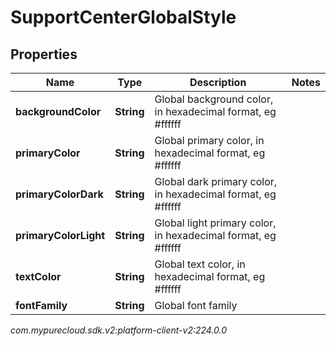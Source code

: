 # SupportCenterGlobalStyle


## Properties

| Name | Type | Description | Notes |
| ------------ | ------------- | ------------- | ------------- |
| **backgroundColor** | **String** | Global background color, in hexadecimal format, eg #ffffff |  |
| **primaryColor** | **String** | Global primary color, in hexadecimal format, eg #ffffff |  |
| **primaryColorDark** | **String** | Global dark primary color, in hexadecimal format, eg #ffffff |  |
| **primaryColorLight** | **String** | Global light primary color, in hexadecimal format, eg #ffffff |  |
| **textColor** | **String** | Global text color, in hexadecimal format, eg #ffffff |  |
| **fontFamily** | **String** | Global font family |  |




_com.mypurecloud.sdk.v2:platform-client-v2:224.0.0_
